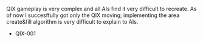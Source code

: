 QIX gameplay is very complex and all AIs find it very difficult to recreate. As of now I succesffully got only the QIX moving; implementing the area create&fill algorithm is very difficult to explain to AIs.

- QIX-001
